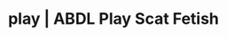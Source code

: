 ---
categories:
- NSFW Art
- Shibari
- ABDL Play
- Digital Dominance
- Gothic Erotica
image: /assets/images/1747714246585.webp
layout: post
schema:
  description: Premium adult content featuring Scat Fetish, ABDL Play. High-quality
    visuals with erotic themes.
  keywords:
  - ABDL Play
  - Alt Aesthetic
  - Ethical Porn
  - Slow Burn
  - Sensual Cosplay
  - Interactive NSFW
  - Scat Fetish
  name: 1747714246585 | Scat Fetish ABDL Play
  type: VisualArtwork
seo:
  description: Featured content with premium Scat Fetish, ABDL Play. HD images available.
  keywords: Scat Fetish, ABDL Play
  og_image: /assets/images/1747714246585.webp
  schema_type: VisualArtwork
tags:
- '#play'
- Scat Fetish
- ABDL Play
title: play | ABDL Play Scat Fetish
---